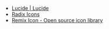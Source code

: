 - [Lucide | Lucide](https://lucide.dev/)
- [Radix Icons](https://www.radix-ui.com/icons)
- [Remix Icon - Open source icon library](https://remixicon.com/)